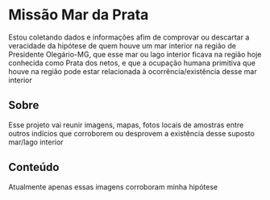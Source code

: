 # Missão Mar da Prata

Estou coletando dados e informações afim de comprovar ou descartar a veracidade da hipótese de quem houve um mar interior na região de Presidente Olegário-MG, que esse mar ou lago interior ficava na região hoje conhecida como Prata dos netos, e que a ocupação humana primitiva que houve na região pode estar relacionada à ocorrência/existência desse mar interior

## Sobre

Esse projeto vai reunir imagens, mapas, fotos locais de amostras entre outros indícios que corroborem ou desprovem a existência desse suposto mar/lago interior

## Conteúdo

Atualmente apenas essas imagens corroboram minha hipótese
